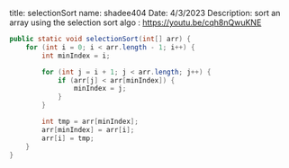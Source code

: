 title: selectionSort
name: shadee404
Date: 4/3/2023
Description: sort an array using the selection sort algo : https://youtu.be/cqh8nQwuKNE

```java
public static void selectionSort(int[] arr) {
    for (int i = 0; i < arr.length - 1; i++) {
        int minIndex = i;

        for (int j = i + 1; j < arr.length; j++) {
            if (arr[j] < arr[minIndex]) {
                minIndex = j;
            }
        }

        int tmp = arr[minIndex];
        arr[minIndex] = arr[i];
        arr[i] = tmp;
    }
}
```